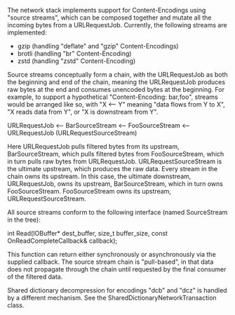 The network stack implements support for Content-Encodings using
"source streams", which can be composed together and mutate all the incoming
bytes from a URLRequestJob. Currently, the following streams are implemented:

* gzip (handling "deflate" and "gzip" Content-Encodings)
* brotli (handling "br" Content-Encoding)
* zstd (handling "zstd" Content-Encoding)

Source streams conceptually form a chain, with the URLRequestJob as both the
beginning and end of the chain, meaning the URLRequestJob produces raw bytes at
the end and consumes unencoded bytes at the beginning. For example, to support a
hypothetical "Content-Encoding: bar,foo", streams would be arranged like so,
with "X <-- Y" meaning "data flows from Y to X", "X reads data from Y", or
"X is downstream from Y".

  URLRequestJob <-- BarSourceStream <-- FooSourceStream <-- URLRequestJob
                                                       (URLRequestSourceStream)

Here URLRequestJob pulls filtered bytes from its upstream, BarSourceStream,
which pulls filtered bytes from FooSourceStream, which in turn pulls raw bytes
from URLRequestJob. URLRequestSourceStream is the ultimate upstream, which
produces the raw data. Every stream in the chain owns its upstream. In this
case, the ultimate downstream, URLRequestJob, owns its upstream,
BarSourceStream, which in turn owns FooSourceStream. FooSourceStream owns its
upstream, URLRequestSourceStream.

All source streams conform to the following interface (named SourceStream in the
tree):

  int Read(IOBuffer* dest_buffer, size_t buffer_size,
           const OnReadCompleteCallback& callback);

This function can return either synchronously or asynchronously via the supplied
callback. The source stream chain is "pull-based", in that data does not
propagate through the chain until requested by the final consumer of the
filtered data.

Shared dictionary decompression for encodings "dcb" and "dcz" is handled by a
different mechanism. See the SharedDictionaryNetworkTransaction class.
